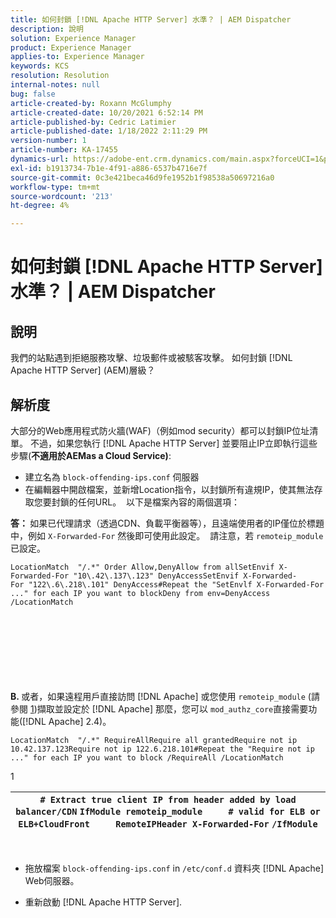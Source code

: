 ```yaml
---
title: 如何封鎖 [!DNL Apache HTTP Server] 水準？ | AEM Dispatcher
description: 說明
solution: Experience Manager
product: Experience Manager
applies-to: Experience Manager
keywords: KCS
resolution: Resolution
internal-notes: null
bug: false
article-created-by: Roxann McGlumphy
article-created-date: 10/20/2021 6:52:14 PM
article-published-by: Cedric Latimier
article-published-date: 1/18/2022 2:11:29 PM
version-number: 1
article-number: KA-17455
dynamics-url: https://adobe-ent.crm.dynamics.com/main.aspx?forceUCI=1&pagetype=entityrecord&etn=knowledgearticle&id=448e02d5-d631-ec11-b6e5-000d3a5ba97a
exl-id: b1913734-7b1e-4f91-a886-6537b4716e7f
source-git-commit: 0c3e421beca46d9fe1952b1f98538a50697216a0
workflow-type: tm+mt
source-wordcount: '213'
ht-degree: 4%

---
```


# 如何封鎖 [!DNL Apache HTTP Server] 水準？ | AEM Dispatcher

## 說明


我們的站點遇到拒絕服務攻擊、垃圾郵件或被駭客攻擊。 如何封鎖 [!DNL Apache HTTP Server] (AEM)層級？


## 解析度


大部分的Web應用程式防火牆(WAF)（例如mod security）都可以封鎖IP位址清單。 不過，如果您執行 [!DNL Apache HTTP Server] 並要阻止IP立即執行這些步驟(<b>不適用於AEMas a Cloud Service)</b>:

- 建立名為 `block-offending-ips.conf` 伺服器
- 在編輯器中開啟檔案，並新增Location指令，以封鎖所有違規IP，使其無法存取您要封鎖的任何URL。  以下是檔案內容的兩個選項：


<b>答： </b>如果已代理請求（透過CDN、負載平衡器等），且遠端使用者的IP僅位於標題中，例如 `X-Forwarded-For` 然後即可使用此設定。  請注意，若 `remoteip_module` 已設定。

```
LocationMatch  "/.*" Order Allow,DenyAllow from allSetEnvif X-Forwarded-For "10\.42\.137\.123" DenyAccessSetEnvif X-Forwarded-For "122\.6\.218\.101" DenyAccess#Repeat the "SetEnvlf X-Forwarded-For ..." for each IP you want to blockDeny from env=DenyAccess /LocationMatch 
```

<br><br><br><br><br> <br><br>
<b>B. </b>或者，如果遠程用戶直接訪問 [!DNL Apache] 或您使用 `remoteip_module` (請參閱 [1](https://helpx.adobe.com/experience-manager/kb/block-ips-apache-http-server.html#remoteip_module))擷取並設定於 [!DNL Apache] 那麼，您可以 `mod_authz_core`直接需要功能([!DNL Apache] 2.4)。

```
LocationMatch  "/.*" RequireAllRequire all grantedRequire not ip 10.42.137.123Require not ip 122.6.218.101#Repeat the "Require not ip ..." for each IP you want to block /RequireAll /LocationMatch 
```


1


| `# Extract true client IP from header added by load balancer/CDN` `IfModule remoteip_module` `    ` `# valid for ELB or ELB+CloudFront` `    ` `RemoteIPHeader X-Forwarded-For` ```/IfModule``` |
| --- |

 
- 拖放檔案 `block-offending-ips.conf` in `/etc/conf.d` 資料夾 [!DNL Apache] Web伺服器。


- 重新啟動 [!DNL Apache HTTP Server].
